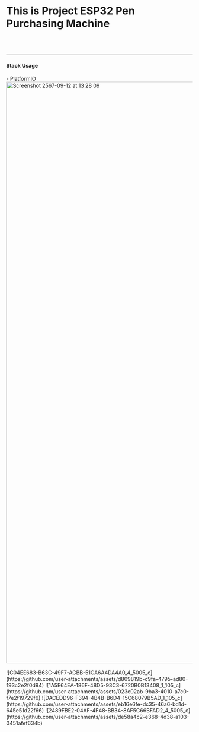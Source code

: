 <h1>This is Project ESP32 Pen Purchasing Machine </h1>
<br>
<br>
<hr>
<h4>Stack Usage</h4>
- PlatformIO
<br>
<img width="1567" alt="Screenshot 2567-09-12 at 13 28 09" src="https://github.com/user-attachments/assets/7d01bb1e-367c-4e41-b702-de5b7ce2bf36">
<br>
<br>
![C04EE683-B63C-49F7-ACBB-51CA6A4DA4A0_4_5005_c](https://github.com/user-attachments/assets/d809819b-c9fa-4795-ad80-193c2e2f0d94)
![1A5E64EA-186F-48D5-93C3-6720B0B13408_1_105_c](https://github.com/user-attachments/assets/023c02ab-9ba3-4010-a7c0-f7e2f19729f6)
![DACEDD96-F394-4B4B-B6D4-15C68079B5AD_1_105_c](https://github.com/user-attachments/assets/eb16e6fe-dc35-46a6-bd1d-645e51d22f66)
![2489FBE2-04AF-4F48-BB34-8AF5C66BFAD2_4_5005_c](https://github.com/user-attachments/assets/de58a4c2-e368-4d38-a103-0451afef634b)
